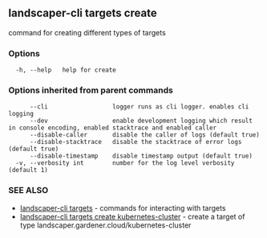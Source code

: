 ## landscaper-cli targets create

command for creating different types of targets

### Options

```
  -h, --help   help for create
```

### Options inherited from parent commands

```
      --cli                  logger runs as cli logger. enables cli logging
      --dev                  enable development logging which result in console encoding, enabled stacktrace and enabled caller
      --disable-caller       disable the caller of logs (default true)
      --disable-stacktrace   disable the stacktrace of error logs (default true)
      --disable-timestamp    disable timestamp output (default true)
  -v, --verbosity int        number for the log level verbosity (default 1)
```

### SEE ALSO

* [landscaper-cli targets](landscaper-cli_targets.md)	 - commands for interacting with targets
* [landscaper-cli targets create kubernetes-cluster](landscaper-cli_targets_create_kubernetes-cluster.md)	 - create a target of type landscaper.gardener.cloud/kubernetes-cluster

